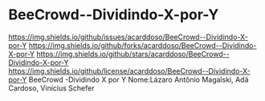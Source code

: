# BeeCrowd--Dividindo-X-por-Y
https://img.shields.io/github/issues/acarddoso/BeeCrowd--Dividindo-X-por-Y
https://img.shields.io/github/forks/acarddoso/BeeCrowd--Dividindo-X-por-Y
https://img.shields.io/github/stars/acarddoso/BeeCrowd--Dividindo-X-por-Y
https://img.shields.io/github/license/acarddoso/BeeCrowd--Dividindo-X-por-Y
BeeCrowd -Dividindo X por Y
Nome:Lázaro Antônio Magalski, Adã Cardoso, Vinícius Schefer
